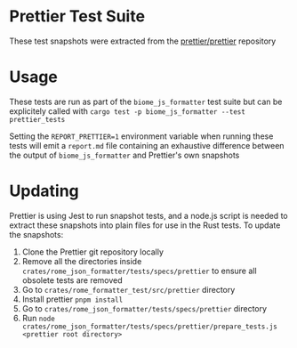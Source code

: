 # Prettier Test Suite

These test snapshots were extracted from the
[prettier/prettier](https://github.com/prettier/prettier) repository

# Usage

These tests are run as part of the `biome_js_formatter` test suite but can be
explicitely called with `cargo test -p biome_js_formatter --test prettier_tests`

Setting the `REPORT_PRETTIER=1` environment variable when running these tests
will emit a `report.md` file containing an exhaustive difference between the
output of `biome_js_formatter` and Prettier's own snapshots

# Updating

Prettier is using Jest to run snapshot tests, and a node.js script is needed to
extract these snapshots into plain files for use in the Rust tests. To update
the snapshots:

1. Clone the Prettier git repository locally
2. Remove all the directories inside
	 `crates/rome_json_formatter/tests/specs/prettier` to ensure all obsolete tests are
	 removed
3. Go to `crates/rome_formatter_test/src/prettier` directory
4. Install prettier ``pnpm install``
5. Go to `crates/rome_json_formatter/tests/specs/prettier` directory
6. Run
	 `node crates/rome_json_formatter/tests/specs/prettier/prepare_tests.js <prettier root directory>`
